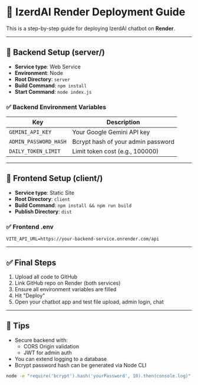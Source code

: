 # 🧪 IzerdAI Render Deployment Guide

This is a step-by-step guide for deploying IzerdAI chatbot on **Render**.

---

## 🧩 Backend Setup (server/)

- **Service type**: Web Service
- **Environment**: Node
- **Root Directory**: `server`
- **Build Command**: `npm install`
- **Start Command**: `node index.js`

### ✅ Backend Environment Variables

| Key | Description |
|-----|-------------|
| `GEMINI_API_KEY` | Your Google Gemini API key |
| `ADMIN_PASSWORD_HASH` | Bcrypt hash of your admin password |
| `DAILY_TOKEN_LIMIT` | Limit token cost (e.g., 100000) |

---

## 🎨 Frontend Setup (client/)

- **Service type**: Static Site
- **Root Directory**: `client`
- **Build Command**: `npm install && npm run build`
- **Publish Directory**: `dist`

### ✅ Frontend .env

```env
VITE_API_URL=https://your-backend-service.onrender.com/api
```

---

## ✅ Final Steps

1. Upload all code to GitHub
2. Link GitHub repo on Render (both services)
3. Ensure all environment variables are filled
4. Hit "Deploy"
5. Open your chatbot app and test file upload, admin login, chat

---

## 📎 Tips

- Secure backend with:
  - CORS Origin validation
  - JWT for admin auth
- You can extend logging to a database
- Bcrypt password hash can be generated via Node CLI

```bash
node -e "require('bcrypt').hash('yourPassword', 10).then(console.log)"
```